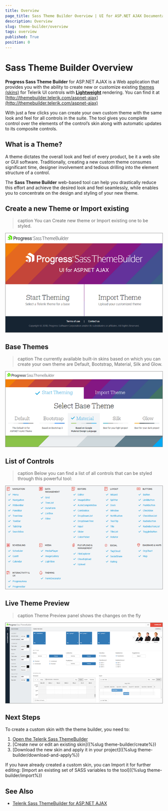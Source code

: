 ```yaml
---
title: Overview
page_title: Sass Theme Builder Overview | UI for ASP.NET AJAX Documentation
description: Overview
slug: theme-builder/overview
tags: overview
published: True
position: 0
---
```


# Sass Theme Builder Overview

**Progress Sass Theme Builder** for ASP.NET AJAX is a Web application that provides you with the ability to create new or customize existing [themes (skins)](https://docs.telerik.com/devtools/aspnet-ajax/general-information/controlling-visual-appearance/how-skins-work) for Telerik UI controls with **[Lightweight](https://docs.telerik.com/devtools/aspnet-ajax/controls/render-modes)** rendering. You can find it at [http://themebuilder.telerik.com/aspnet-ajax](http://themebuilder.telerik.com/aspnet-ajax)

With just a few clicks you can create your own custom theme with the same look and feel for all controls in the suite. The tool gives you complete control over the elements of the control’s skin along with automatic updates to its composite controls.


## What is a Theme?
A theme dictates the overall look and feel of every product, be it a web site or GUI software. Traditionally, creating a new custom theme consumes significant time, designer involvement and tedious drilling into the element structure of a control.

The **Sass Theme Builder** web-based tool can help you drastically reduce this effort and achieve the desired look and feel seamlessly, while enables you to concentrate on the design and styling of your new theme.

## Create a new Theme or Import existing

>caption You can Create new theme or Import existing one to be styled.

![Theme Builder Overview](images/theme-builder-overview.png)


## Base Themes

>caption The currently available built-in skins based on which you can create your own theme are Default, Bootstrap, Material, Silk and Glow.

![Base Themes](images/theme-builder-overview-base-themes.png)


## List of Controls

>caption Below you can find a list of all controls that can be styled through this powerful tool:

![List of Controls](images/theme-builder-overview-list-of-controls.png)


## Live Theme Preview

>caption Theme Preview panel shows the changes on the fly

![Theme Preview](images/theme-builder-overview-theme-preview.png)


## Next Steps
To create a custom skin with the theme builder, you need to:
1. [Open the Telerik Sass ThemeBuilder](http://themebuilder.telerik.com/aspnet-ajax)
2. [Create new or edit an existing skin]({%slug theme-builder/create%})
3. [Download the new skin and apply it in your project]({%slug theme-builder/download-and-apply%})

If you have already created a custom skin, you can Import it for further editing: [Import an existing set of SASS variables to the tool]({%slug theme-builder/import%})

## See Also
 * [Telerik Sass ThemeBuilder for ASP.NET AJAX](https://themebuilder.telerik.com/aspnet-ajax)
